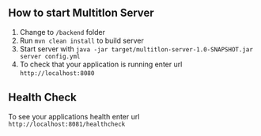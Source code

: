 
How to start Multitlon Server
---

1. Change to `/backend` folder  
1. Run `mvn clean install` to build server
1. Start server with `java -jar target/multitlon-server-1.0-SNAPSHOT.jar server config.yml`
1. To check that your application is running enter url `http://localhost:8080`

Health Check
---

To see your applications health enter url `http://localhost:8081/healthcheck`
